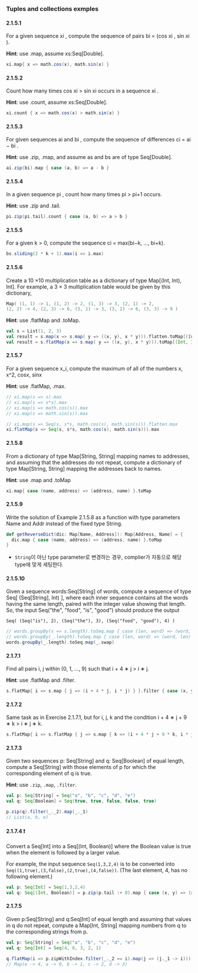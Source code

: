 ### Tuples and collections exmples

#### 2.1.5.1
For a given sequence xi , compute the sequence of pairs bi = (cos xi , sin xi ).

**Hint**: use .map, assume xs:Seq[Double].

```scala
xi.map{ x => math.cos(x), math.sin(x) }
```

#### 2.1.5.2
Count how many times cos xi > sin xi occurs in a sequence xi .

**Hint**: use .count, assume xs:Seq[Double].

```scala
xi.count { x => math.cos(x) > math.sin(x) }
```

#### 2.1.5.3
For given sequences ai and bi , compute the sequence of differences ci = ai − bi .

**Hint**: use .zip, .map, and assume as and bs are of type Seq[Double].

```scala
ai.zip(bi).map { case (a, b) => a - b } 
```

#### 2.1.5.4
In a given sequence pi , count how many times pi > pi+1 occurs.

**Hint**: use .zip and .tail.

```scala
pi.zip(pi.tail).count { case (a, b) => a > b }
```

#### 2.1.5.5
For a given k > 0, compute the sequence ci = max(bi−k, ..., bi+k).

```scala
bs.sliding(2 * k + 1).max(i => i.max)
```

#### 2.1.5.6 
Create a 10 ×10 multiplication table as a dictionary of type Map[(Int, Int), Int]. For
example, a 3 × 3 multiplication table would be given by this dictionary,

```scala
Map( (1, 1) -> 1, (1, 2) -> 2, (1, 3) -> 3, (2, 1) -> 2,
(2, 2) -> 4, (2, 3) -> 6, (3, 1) -> 3, (3, 2) -> 6, (3, 3) -> 9 )
```

**Hint**: use .flatMap and .toMap.

```scala
val s = List(1, 2, 3)
val result = s.map(x => s.map( y => ((x, y), x * y))).flatten.toMap[(Int, Int), Int]
val result = s.flatMap(x => s.map( y => ((x, y), x * y))).toMap[(Int, Int), Int]
```

#### 2.1.5.7 
For a given sequence x_i, compute the maximum of all of the numbers x, x^2, cosx, sinx

**Hint**: use .flatMap, .max.

```scala
// xi.map(s => s).max
// xi.map(s => s*s).max
// xi.map(s => math.cos(s)).max
// xi.map(s => math.sin(s)).max

// xi.map(s => Seq(s, s*s, math.cos(s), math.sin(s))).flatten.max
xi.flatMap(s => Seq(s, s*s, math.cos(s), math.sin(s))).max
```

#### 2.1.5.8
From a dictionary of type Map[String, String] mapping names to addresses, and
assuming that the addresses do not repeat, compute a dictionary of type Map[String, String] mapping
the addresses back to names.

**Hint**: use .map and .toMap

```scala
xi.map{ case (name, address) => (address, name) }.toMap
```

#### 2.1.5.9
Write the solution of Example 2.1.5.8 as a function with type parameters Name and
Addr instead of the fixed type String.

```scala
def getReverseDict(dic: Map[Name, Address]): Map[Address, Name] = {
  dic.map { case (name, address) => (address, name) }.toMap
}
```
- `String`이 아닌 type parameter로 변경하는 경우, complier가 자동으로 해당 type에 맞게 세팅한다.


#### 2.1.5.10
Given a sequence words:Seq[String] of words, compute a sequence of type Seq[ (Seq[String], Int) ], where each inner sequence contains all the words having the same length, paired with the integer value showing that length. So, the input Seq("the", "food", "is", "good") should produce the output

```Seq( (Seq("is"), 2), (Seq("the"), 3), (Seq("food", "good"), 4) )```

```scala
// words.groupBy(s => s.length).toSeq.map { case (len, word) => (word, len) }
// words.groupBy(_.length).toSeq.map { case (len, word) => (word, len) }
words.groupBy(_.length).toSeq.map(_.swap)
```


#### 2.1.7.1
Find all pairs i, j within (0, 1, ..., 9) such that i + 4 ∗ j > i ∗ j.

**Hint**: use .flatMap and .filter.

```scala
s.flatMap{ i => s.map { j => (i + 4 * j, i * j) } }.filter { case (x, y) => x > y }
```

#### 2.1.7.2
Same task as in Exercise 2.1.7.1, but for i, j, k and the condition i + 4 ∗ j + 9 ∗ k >
i ∗ j ∗ k.

```scala
s.flatMap{ i => s.flatMap { j => s.map { k => (i + 4 * j + 9 * k, i * j * k) } } }.filter { case (x, y) => x > y }
```

#### 2.1.7.3 
Given two sequences p: Seq[String] and q: Seq[Boolean] of equal length, compute a
Seq[String] with those elements of p for which the corresponding element of q is true.

**Hint**: use `.zip`, `.map`, `.filter`.

```scala
val p: Seq[String] = Seq("a", "b", "c", "d", "e")
val q: Seq[Boolean] = Seq(true, true, false, false, true)

p.zip(q).filter(_._2).map(_._1)
// List(a, b, e)
```

#### 2.1.7.4 :exclamation:
Convert a Seq[Int] into a Seq[(Int, Boolean)] where the Boolean value is true when the element is followed by a larger value. 

For example, the input sequence `Seq(1,3,2,4)` is to be converted into `Seq((1,true),(3,false),(2,true),(4,false))`. (The last element, 4, has no following element.)

```scala
val p: Seq[Int] = Seq(1,3,2,4)
val q: Seq[(Int, Boolean)] = p.zip(p.tail :+ 0).map { case (x, y) => (x, x < y) }
```

#### 2.1.7.5
Given p:Seq[String] and q:Seq[Int] of equal length and assuming that values in q do
not repeat, compute a Map[Int, String] mapping numbers from q to the corresponding strings from p.

```scala
val p: Seq[String] = Seq("a", "b", "c", "d", "e")
val q: Seq[Int] = Seq(4, 0, 3, 2, 1)

q.flatMap(i => p.zipWithIndex.filter(_._2 == i).map(j => (j._1 -> i))).toMap
// Map(e -> 4, a -> 0, b -> 1, c -> 2, d -> 3)
```

